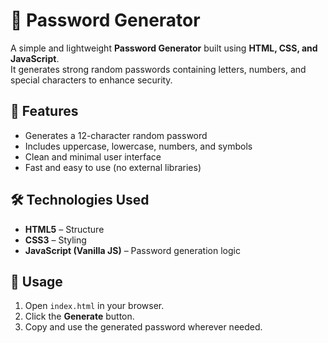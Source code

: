# 🔐 Password Generator

A simple and lightweight **Password Generator** built using **HTML, CSS, and JavaScript**.  
It generates strong random passwords containing letters, numbers, and special characters to enhance security.

## 🚀 Features
- Generates a 12-character random password  
- Includes uppercase, lowercase, numbers, and symbols  
- Clean and minimal user interface  
- Fast and easy to use (no external libraries)


## 🛠️ Technologies Used
- **HTML5** – Structure  
- **CSS3** – Styling  
- **JavaScript (Vanilla JS)** – Password generation logic  

## 🎯 Usage
1. Open `index.html` in your browser.  
2. Click the **Generate** button.  
3. Copy and use the generated password wherever needed.  


